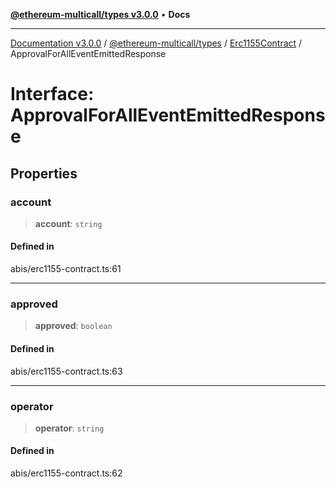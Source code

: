 [**@ethereum-multicall/types v3.0.0**](../../../README.md) • **Docs**

***

[Documentation v3.0.0](../../../../../packages.md) / [@ethereum-multicall/types](../../../README.md) / [Erc1155Contract](../README.md) / ApprovalForAllEventEmittedResponse

# Interface: ApprovalForAllEventEmittedResponse

## Properties

### account

> **account**: `string`

#### Defined in

abis/erc1155-contract.ts:61

***

### approved

> **approved**: `boolean`

#### Defined in

abis/erc1155-contract.ts:63

***

### operator

> **operator**: `string`

#### Defined in

abis/erc1155-contract.ts:62
